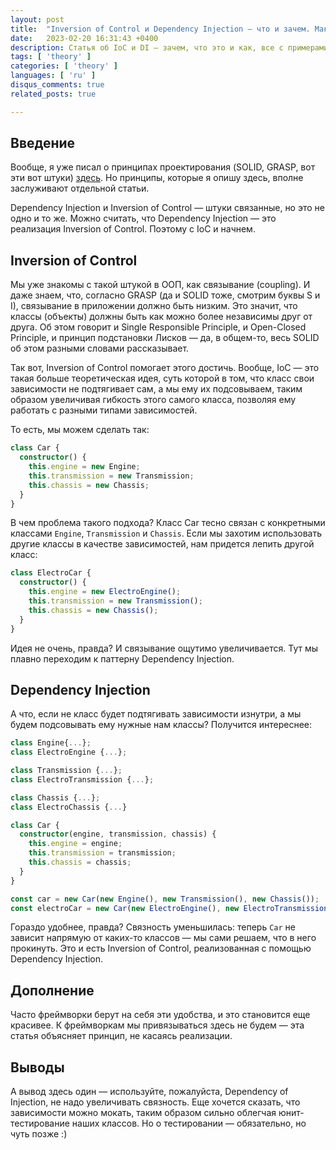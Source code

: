 ```yaml
---
layout: post
title:  "Inversion of Control и Dependency Injection — что и зачем. Максимально коротко."
date:   2023-02-20 16:31:43 +0400
description: Статья об IoC и DI — зачем, что это и как, все с примерами и предельно понятно.
tags: [ 'theory' ]
categories: [ 'theory' ]
languages: [ 'ru' ]
disqus_comments: true
related_posts: true

---
```


## Введение

Вообще, я уже писал о принципах проектирования (SOLID, GRASP, вот эти вот штуки) [здесь](https://sptm.dev/ru/2023/solid-grasp-and-stuff/). Но принципы, которые я опишу здесь, вполне заслуживают отдельной статьи.

Dependency Injection и Inversion of Control — штуки связанные, но это не одно и то же. Можно считать, что Dependency Injection — это реализация Inversion of Control. Поэтому с IoC и начнем.

## Inversion of Control

Мы уже знакомы с такой штукой в ООП, как связывание (coupling). И даже знаем, что, согласно GRASP (да и SOLID тоже, смотрим буквы S и I), связывание в приложении должно быть низким. Это значит, что классы (объекты) должны быть как можно более независимы друг от друга. Об этом говорит и Single Responsible Principle, и Open-Closed Principle, и принцип подстановки Лисков — да, в общем-то, весь SOLID об этом разными словами рассказывает.

Так вот, Inversion of Control помогает этого достичь. Вообще, IoC — это такая больше теоретическая идея, суть которой в том, что класс свои зависимости не подтягивает сам, а мы ему их подсовываем, таким образом увеличивая гибкость этого самого класса, позволяя ему работать с разными типами зависимостей.

То есть, мы можем сделать так:

```ts
class Car {
  constructor() {
    this.engine = new Engine;
    this.transmission = new Transmission;
    this.chassis = new Chassis;
  }
}
```

В чем проблема такого подхода? Класс Car тесно связан с конкретными классами `Engine`, `Transmission` и `Chassis`. Если мы захотим использовать другие классы в качестве зависимостей, нам придется лепить другой класс:

```ts
class ElectroCar {
  constructor() {
    this.engine = new ElectroEngine();
    this.transmission = new Transmission();
    this.chassis = new Chassis();
  }
}
```

Идея не очень, правда? И связывание ощутимо увеличивается. Тут мы плавно переходим к паттерну Dependency Injection.

## Dependency Injection

А что, если не класс будет подтягивать зависимости изнутри, а мы будем подсовывать ему нужные нам классы? Получится интереснее:

```ts
class Engine{...};
class ElectroEngine {...};

class Transmission {...};
class ElectroTransmission {...};

class Chassis {...};
class ElectroChassis {...}

class Car {
  constructor(engine, transmission, chassis) {
    this.engine = engine;
    this.transmission = transmission;
    this.chassis = chassis;
  }
}

const car = new Car(new Engine(), new Transmission(), new Chassis());
const electroCar = new Car(new ElectroEngine(), new ElectroTransmission(), new ElectroChassis());
```

Гораздо удобнее, правда? Связность уменьшилась: теперь `Car` не зависит напрямую от каких-то классов — мы сами решаем, что в него прокинуть. Это и есть Inversion of Control, реализованная с помощью Dependency Injection.

## Дополнение

Часто фреймворки берут на себя эти удобства, и это становится еще красивее. К фреймворкам мы привязываться здесь не будем — эта статья объясняет принцип, не касаясь реализации.

## Выводы

А вывод здесь один — используйте, пожалуйста, Dependency of Injection, не надо увеличивать связность. Еще хочется сказать, что зависимости можно мокать, таким образом сильно облегчая юнит-тестирование наших классов. Но о тестировании — обязательно, но чуть позже :)
